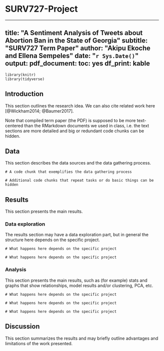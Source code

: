 # SURV727-Project
---
title: "A Sentiment Analysis of Tweets about Abortion Ban in the State of Georgia"
subtitle: "SURV727 Term Paper"
author: "Akipu Ekoche and Ellena Sempeles"
date: "`r Sys.Date()`"
output:
  pdf_document:
    toc: yes
    df_print: kable
---

```{r, include = FALSE}
library(knitr)
library(tidyverse)
```
## Introduction

This section outlines the research idea. We can also cite related work here [@Wickham2014; @Baumer2017].

Note that compiled term paper (the PDF) is supposed to be more text-centered than the RMarkdown documents we used in class, i.e. the text sections are more detailed and big or redundant code chunks can be hidden.

## Data

This section describes the data sources and the data gathering process.


```{r}
# A code chunk that exemplifies the data gathering process
```

```{r, include = FALSE}
# Additional code chunks that repeat tasks or do basic things can be hidden
```

## Results

This section presents the main results.

### Data exploration

The results section may have a data exploration part, but in general the structure here depends on the specific project.

```{r}
# What happens here depends on the specific project
```

```{r}
# What happens here depends on the specific project
```

### Analysis

This section presents the main results, such as (for example) stats and graphs that show relationships, model results and/or clustering, PCA, etc.

```{r}
# What happens here depends on the specific project
```

```{r}
# What happens here depends on the specific project
```

```{r}
# What happens here depends on the specific project
```

## Discussion

This section summarizes the results and may briefly outline advantages and limitations of the work presented.

